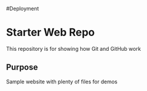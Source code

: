 #Deployment

# Starter Web Repo

This repository is for showing how Git and GitHub work

## Purpose

Sample website with plenty of files for demos
